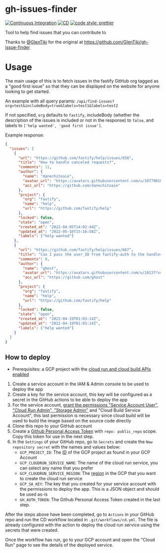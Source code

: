 # gh-issues-finder

[![Continuous Integration](https://github.com/fastify/gh-issues-finder/actions/workflows/ci.yml/badge.svg?event=push)](https://github.com/fastify/gh-issues-finder/actions/workflows/ci.yml)
[![CD](https://github.com/fastify/gh-issues-finder/actions/workflows/cd.yml/badge.svg?event=push)](https://github.com/fastify/gh-issues-finder/actions/workflows/cd.yml)
[![code style: prettier](https://img.shields.io/badge/code_style-prettier-ff69b4.svg?style=flat)](https://github.com/prettier/prettier)

Tool to help find issues that you can contribute to

Thanks to [@GlenTiki](https://github.com/GlenTiki) for the original at https://github.com/GlenTiki/gh-issue-finder

# Usage

The main usage of this is to fetch issues in the fastify GitHub org tagged as a "good first issue" so that they can be displayed on the website for anyone looking to get started.

An example with all query params: `/api/find-issues?org=test&includeBody=true&labels=test1&labels=test2`

If not specified, `org` defaults to `fastify`, includeBody (whether the description of the issues is included or not in the response) to `false`, and labels to `['help wanted', 'good first issue']`.

Example response:

```json
{
  "issues": [
    {
      "url": "https://github.com/fastify/help/issues/658",
      "title": "How to handle canceled requests?",
      "comments": 11,
      "author": {
        "name": "danechitoaie",
        "avatar_url": "https://avatars.githubusercontent.com/u/10779010?v=4",
        "acc_url": "https://github.com/danechitoaie"
      },
      "project": {
        "org": "fastify",
        "name": "help",
        "url": "https://github.com/fastify/help"
      },
      "locked": false,
      "state": "open",
      "created_at": "2022-04-05T14:02:44Z",
      "updated_at": "2022-05-10T15:16:58Z",
      "labels": ["help wanted"]
    },
    {
      "url": "https://github.com/fastify/help/issues/667",
      "title": "Can I pass the user_ID from fastify-auth to the handler?",
      "comments": 0,
      "author": {
        "name": "ghost",
        "avatar_url": "https://avatars.githubusercontent.com/u/10137?v=4",
        "acc_url": "https://github.com/ghost"
      },
      "project": {
        "org": "fastify",
        "name": "help",
        "url": "https://github.com/fastify/help"
      },
      "locked": false,
      "state": "open",
      "created_at": "2022-04-19T01:03:14Z",
      "updated_at": "2022-04-19T01:03:14Z",
      "labels": ["help wanted"]
    }
  ]
}
```

## How to deploy

- Prerequisites: a GCP project with the [cloud run and cloud build APIs enabled](https://cloud.google.com/apis/docs/getting-started)

1. Create a service account in the IAM & Admin console to be used to deploy the app
2. Create a key for the service account, this key will be configured as a secret in the GitHub actions to be able to deploy the app
3. For the service account, [grant the permissions "Service Account User", "Cloud Run Admin", "Storage Admin"](https://github.com/google-github-actions/deploy-cloudrun) and "Cloud Build Service Account", this last permission is necessary since cloud build will be used to build the image based on the source code directly
4. Clone this repo to your GitHub account
5. Create a [Github Personal Access Token](https://docs.github.com/en/authentication/keeping-your-account-and-data-secure/creating-a-personal-access-token) with `repo: public_repo` scope. Copy this token for use in the next step.
6. In the `Settings` of your GitHub repo, go to `Secrets` and create the `New repository secret` with the names and values below:
   - `GCP_PROJECT_ID`: The [ID](https://support.google.com/googleapi/answer/7014113?hl=en) of the GCP project as found in your GCP Account
   - `GCP_CLOUDRUN_SERVICE_NAME`: The name of the cloud run service, you can select any name that you prefer
   - `GCP_CLOUDRUN_SERVICE_REGION`: The [region](https://cloud.google.com/compute/docs/regions-zones) in the GCP that you want to create the cloud run service
   - `GCP_SA_KEY`: The key that you created for your service account with the permissions to deploy the app. This is a JSON object and should be used as-is
   - `GH_AUTH_TOKEN`: The Github Personal Access Token created in the last step.

After the steps above have been completed, go to `Actions` in your GitHub repo and run the CD workflow located in `.git/workflows/cd.yml`. The file is already configured with the action to deploy the cloud run service using the secrets that were created.

Once the workflow has run, go to your GCP account and open the "Cloud Run" page to see the details of the deployed service.

